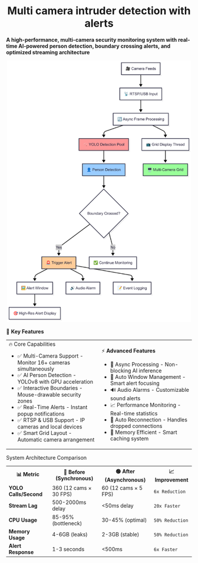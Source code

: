 <div align="center">
  
# Multi camera intruder detection with alerts #

</div>

**A high-performance, multi-camera security monitoring system with real-time AI-powered person detection, boundary crossing alerts, and optimized streaming architecture**

<div align="center">
<img src="images/flowchart.png" alt="Flow diagram" width="500"/>
</div>

🎯 **Key Features**
<table><tr><td width="50%">
🔥 Core Capabilities

- ✅ Multi-Camera Support - Monitor 16+ cameras simultaneously
- ✅ AI Person Detection - YOLOv8 with GPU acceleration
- ✅ Interactive Boundaries - Mouse-drawable security zones
- ✅ Real-Time Alerts - Instant popup notifications
- ✅ RTSP & USB Support - IP cameras and local devices
- ✅ Smart Grid Layout - Automatic camera arrangement
</td><td width="50%">
  
⚡ **Advanced Features**

- 🚀 Async Processing - Non-blocking AI inference
- 🎯 Auto Window Management - Smart alert focusing
- 🔊 Audio Alarms - Customizable sound alerts
- 📈 Performance Monitoring - Real-time statistics
- 🔄 Auto Reconnection - Handles dropped connections
- 💾 Memory Efficient - Smart caching system
</td></tr></table>

System Architecture Comparison
<table>
<tr>
<th>📊 Metric</th>
<th>🔴 Before (Synchronous)</th>
<th>🟢 After (Asynchronous)</th>
<th>📈 Improvement</th>
</tr>
<tr>
<td><strong>YOLO Calls/Second</strong></td>
<td>360 (12 cams × 30 FPS)</td>
<td>60 (12 cams × 5 FPS)</td>
<td><code>6x Reduction</code></td>
</tr>
<tr>
<td><strong>Stream Lag</strong></td>
<td>500-2000ms delay</td>
<td><50ms delay</td>
<td><code>20x Faster</code></td>
</tr>
<tr>
<td><strong>CPU Usage</strong></td>
<td>85-95% (bottleneck)</td>
<td>30-45% (optimal)</td>
<td><code>50% Reduction</code></td>
</tr>
<tr>
<td><strong>Memory Usage</strong></td>
<td>4-6GB (leaks)</td>
<td>2-3GB (stable)</td>
<td><code>50% Reduction</code></td>
</tr>
<tr>
<td><strong>Alert Response</strong></td>
<td>1-3 seconds</td>
<td><500ms</td>
<td><code>6x Faster</code></td>
</tr>
</table>
